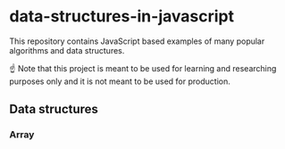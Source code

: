 # data-structures-in-javascript

This repository contains JavaScript based examples of many popular algorithms and data structures.

☝ Note that this project is meant to be used for learning and researching purposes only and it is not meant to be used for production.

## Data structures

### Array
